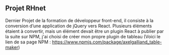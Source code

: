 ## Projet RHnet

Dernier Projet de la formation de développeur front-end, il consiste à la conversion d’une application de jQuery vers React. Plusieurs éléments étaient à convertir, mais un élément devait être un plugin React à publier par la suite sur NPM, j'ai choisi de créer mon propre plugin de tableau (Voici le lien de sa page NPM : https://www.npmjs.com/package/axelgalliand_table-maker)
